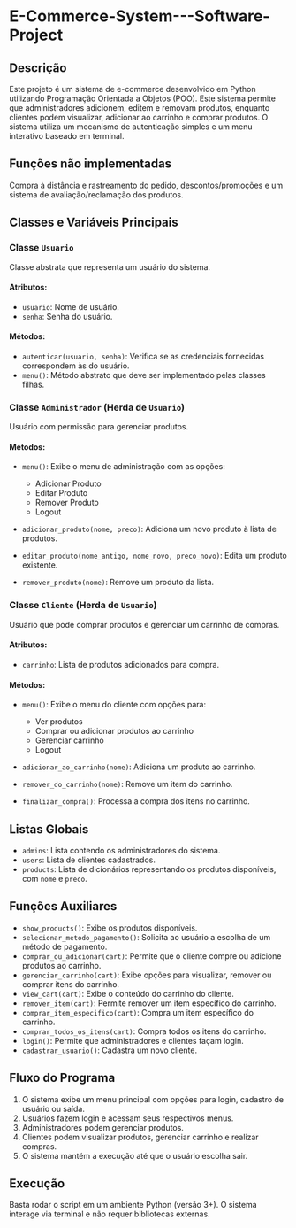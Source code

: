 # E-Commerce-System---Software-Project

## Descrição
Este projeto é um sistema de e-commerce desenvolvido em Python utilizando Programação Orientada a Objetos (POO). Este sistema permite que administradores adicionem, editem e removam produtos, enquanto clientes podem visualizar, adicionar ao carrinho e comprar produtos. O sistema utiliza um mecanismo de autenticação simples e um menu interativo baseado em terminal.


## Funções não implementadas
Compra à distância e rastreamento do pedido, descontos/promoções e um sistema de avaliação/reclamação dos produtos.

## Classes e Variáveis Principais

### Classe `Usuario`
Classe abstrata que representa um usuário do sistema.

#### Atributos:
- `usuario`: Nome de usuário.
- `senha`: Senha do usuário.

#### Métodos:
- `autenticar(usuario, senha)`: Verifica se as credenciais fornecidas correspondem às do usuário.
- `menu()`: Método abstrato que deve ser implementado pelas classes filhas.

### Classe `Administrador` (Herda de `Usuario`)
Usuário com permissão para gerenciar produtos.

#### Métodos:
- `menu()`: Exibe o menu de administração com as opções:
  - Adicionar Produto
  - Editar Produto
  - Remover Produto
  - Logout
  
- `adicionar_produto(nome, preco)`: Adiciona um novo produto à lista de produtos.
- `editar_produto(nome_antigo, nome_novo, preco_novo)`: Edita um produto existente.
- `remover_produto(nome)`: Remove um produto da lista.

### Classe `Cliente` (Herda de `Usuario`)
Usuário que pode comprar produtos e gerenciar um carrinho de compras.

#### Atributos:
- `carrinho`: Lista de produtos adicionados para compra.

#### Métodos:
- `menu()`: Exibe o menu do cliente com opções para:
  - Ver produtos
  - Comprar ou adicionar produtos ao carrinho
  - Gerenciar carrinho
  - Logout
  
- `adicionar_ao_carrinho(nome)`: Adiciona um produto ao carrinho.
- `remover_do_carrinho(nome)`: Remove um item do carrinho.
- `finalizar_compra()`: Processa a compra dos itens no carrinho.

## Listas Globais
- `admins`: Lista contendo os administradores do sistema.
- `users`: Lista de clientes cadastrados.
- `products`: Lista de dicionários representando os produtos disponíveis, com `nome` e `preco`.

## Funções Auxiliares
- `show_products()`: Exibe os produtos disponíveis.
- `selecionar_metodo_pagamento()`: Solicita ao usuário a escolha de um método de pagamento.
- `comprar_ou_adicionar(cart)`: Permite que o cliente compre ou adicione produtos ao carrinho.
- `gerenciar_carrinho(cart)`: Exibe opções para visualizar, remover ou comprar itens do carrinho.
- `view_cart(cart)`: Exibe o conteúdo do carrinho do cliente.
- `remover_item(cart)`: Permite remover um item específico do carrinho.
- `comprar_item_especifico(cart)`: Compra um item específico do carrinho.
- `comprar_todos_os_itens(cart)`: Compra todos os itens do carrinho.
- `login()`: Permite que administradores e clientes façam login.
- `cadastrar_usuario()`: Cadastra um novo cliente.

## Fluxo do Programa
1. O sistema exibe um menu principal com opções para login, cadastro de usuário ou saída.
2. Usuários fazem login e acessam seus respectivos menus.
3. Administradores podem gerenciar produtos.
4. Clientes podem visualizar produtos, gerenciar carrinho e realizar compras.
5. O sistema mantém a execução até que o usuário escolha sair.

## Execução
Basta rodar o script em um ambiente Python (versão 3+). O sistema interage via terminal e não requer bibliotecas externas.

